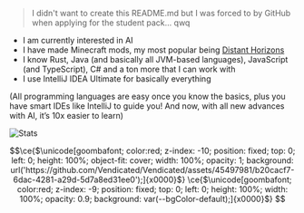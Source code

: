 > I didn't want to create this README.md but I was forced to by GitHub when applying for the student pack... qwq

- I am currently interested in AI
- I have made Minecraft mods, my most popular being [Distant Horizons](https://www.curseforge.com/minecraft/mc-mods/distant-horizons)
- I know Rust, Java (and basically all JVM-based languages), JavaScript (and TypeScript), C# and a ton more that I can work with
- I use IntelliJ IDEA Ultimate for basically everything

(All programming languages are easy once you know the basics, plus you have smart IDEs like IntelliJ to guide you! And now, with all new advances with AI, it’s 10x easier to learn)

<!--
#### Pinned Projects
[![Forgix](https://github-readme-stats.vercel.app/api/pin/?username=pacifistmc&repo=forgix&show_owner=true&theme=tokyonight)](https://github.com/PacifistMC/Forgix)
[![Qwikse](https://github-readme-stats.vercel.app/api/pin/?username=ran-mewo&repo=qwikse&show_owner=true&theme=tokyonight)](https://github.com/Ran-Mewo/qwikse)
[![Qwikse](https://github-readme-stats.vercel.app/api/pin/?username=codef53&repo=horse-buff&show_owner=true&theme=tokyonight)](https://github.com/CodeF53/Horse-Buff)
-->

<!--
<picture>
  <source
    srcset="https://github-readme-stats-one-bice.vercel.app/api?username=ran-mewo&include_all_commits=true&layout=compact&role=OWNER,ORGANIZATION_MEMBER,COLLABORATOR&show_icons=true&show=reviews,discussions_started,discussions_answered,prs_merged,prs_merged_percentage&theme=tokyonight"
    media="(prefers-color-scheme: dark), (prefers-color-scheme: no-preference)"
  />
  <source
    srcset="https://github-readme-stats-one-bice.vercel.app/api?username=ran-mewo&include_all_commits=true&layout=compact&role=OWNER,ORGANIZATION_MEMBER,COLLABORATOR&show_icons=true&show=reviews,discussions_started,discussions_answered,prs_merged,prs_merged_percentage"
    media="(prefers-color-scheme: light)"
  />
  <img src="https://github-readme-stats-one-bice.vercel.app/api?username=ran-mewo&include_all_commits=true&layout=compact&role=OWNER,ORGANIZATION_MEMBER,COLLABORATOR&show_icons=true&show=reviews,discussions_started,discussions_answered,prs_merged,prs_merged_percentage&theme=tokyonight" />
</picture>
-->
![Stats](https://github-readme-stats-one-bice.vercel.app/api?username=ran-mewo&include_all_commits=true&layout=compact&role=OWNER,ORGANIZATION_MEMBER,COLLABORATOR&show_icons=true&show=reviews,discussions_started,discussions_answered,prs_merged,prs_merged_percentage&theme=tokyonight)

```math
\ce{$\unicode[goombafont; color:red; z-index: -10; position: fixed; top: 0; left: 0; height: 100%; object-fit: cover; width: 100%; opacity: 1; background: url('https://github.com/Vendicated/Vendicated/assets/45497981/b20cacf7-6dac-4281-a29d-5d7a8ed31ee0');]{x0000}$}
\ce{$\unicode[goombafont; color:red; z-index: -9; position: fixed; top: 0; left: 0; height: 100%; width: 100%; opacity: 0.9; background: var(--bgColor-default);]{x0000}$}
